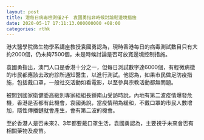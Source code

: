 ```yaml
---
layout: post
title: 港每日病毒檢測僅2千　袁國勇指非時候討論鬆邊境措施
date: 2020-05-17 17:11:13.000000000 +08:00
categories: rthk
---
```


港大醫學院微生物學系講座教授袁國勇認為，現時香港每日的病毒測試數目只有大約2000個，仍未夠7500個，未是時候討論是否可放寬邊境控制措施。

袁國勇指出，澳門人口是香港十分之一，但每日測試數字達6000個，有輕微病徵的巿民都應該去政府診所通知醫生，以進行測試。他認為，如果巿民做足防疫措施，包括戴口罩，一般社交活動如看電影，以至參與宗教活動都無問題。

被問到國家衛健委高級別專家組組長鍾南山受訪時說，內地有第二波疫情爆發危機，香港是否都有此機會，袁國勇說，當疫情稍為緩和，不戴口罩的市民人數增加，隱性傳播鏈就會產生，會有第二波的機會。

至於香港人是否未來2、3年都要戴口罩生活，袁國勇認為，主要視乎未來會否有相關藥物及疫苗。
